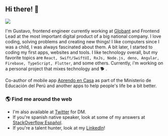 ## Hi there! 👋

![](https://img.shields.io/github/stars/gugadev?style=social)

I'm Gustavo, frontend engineer currently working at [Globant](https://globant.com) and Frontend Lead at the most important digital product of a big national company. I love coding, solving problems and creating new things! I like computers since I was a child, I was always fascinated about them. A bit later, I started to coding my first apps, websites and tools. I like technology overall, but my favorite topics are `React, Swift/SwiftUI, RxJs, Node.js, deno, Angular, Firebase, TypeScript, Flutter`, and some others. Currently, i'm working on a personal project that mixes technology and 🐕 .

Co-author of mobile app [Aprendo en Casa](https://play.google.com/store/apps/details?id=pe.gob.minedu.aprendoencasa) as part of the Ministerio de Educación del Perú and another apps to help people's life be a bit better.

### 🌎 Find me around the web 

- I'm also available at [Twitter](https://twitter.com/gugadev) for DM.
- If you're spanish native speaker, look at some of my answers at [StackOverflow Español](https://es.stackoverflow.com/users/26302/gugadev?tab=answers).
- If you're a talent hunter, look at my [LinkedIn](https://www.linkedin.com/in/gugadev/)!
